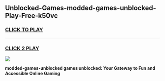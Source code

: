 
## Unblocked-Games-modded-games-unblocked-Play-Free-k50vc
<h3>
<a href="https://premium76.site?title=modded-games-unblocked&ref=15A">CLICK TO PLAY</a></h3>
<hr>

<h3>
<a href="https://premium76.site?title=modded-games-unblocked&ref=15A">CLICK 2 PLAY</a>
  
</h3>

<a href="https://premium76.site?title=modded-games-unblocked&ref=15A"><img src="https://clearcache.store/games.png"></a>


**modded-games-unblocked games unblocked: Your Gateway to Fun and Accessible Online Gaming**
